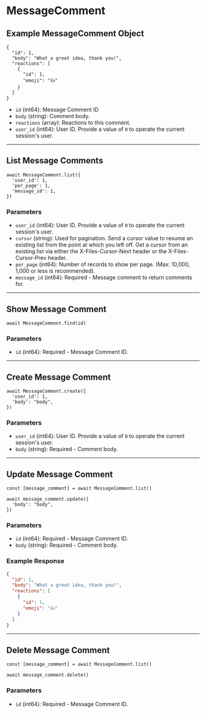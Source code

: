 # MessageComment

## Example MessageComment Object

```
{
  "id": 1,
  "body": "What a great idea, thank you!",
  "reactions": [
    {
      "id": 1,
      "emoji": "👍"
    }
  ]
}
```

* `id` (int64): Message Comment ID
* `body` (string): Comment body.
* `reactions` (array): Reactions to this comment.
* `user_id` (int64): User ID.  Provide a value of `0` to operate the current session's user.

---

## List Message Comments

```
await MessageComment.list({
  'user_id': 1,
  'per_page': 1,
  'message_id': 1,
})
```


### Parameters

* `user_id` (int64): User ID.  Provide a value of `0` to operate the current session's user.
* `cursor` (string): Used for pagination.  Send a cursor value to resume an existing list from the point at which you left off.  Get a cursor from an existing list via either the X-Files-Cursor-Next header or the X-Files-Cursor-Prev header.
* `per_page` (int64): Number of records to show per page.  (Max: 10,000, 1,000 or less is recommended).
* `message_id` (int64): Required - Message comment to return comments for.

---

## Show Message Comment

```
await MessageComment.find(id)
```


### Parameters

* `id` (int64): Required - Message Comment ID.

---

## Create Message Comment

```
await MessageComment.create({
  'user_id': 1,
  'body': "body",
})
```


### Parameters

* `user_id` (int64): User ID.  Provide a value of `0` to operate the current session's user.
* `body` (string): Required - Comment body.

---

## Update Message Comment

```
const [message_comment] = await MessageComment.list()

await message_comment.update({
  'body': "body",
})
```

### Parameters

* `id` (int64): Required - Message Comment ID.
* `body` (string): Required - Comment body.

### Example Response

```json
{
  "id": 1,
  "body": "What a great idea, thank you!",
  "reactions": [
    {
      "id": 1,
      "emoji": "👍"
    }
  ]
}
```

---

## Delete Message Comment

```
const [message_comment] = await MessageComment.list()

await message_comment.delete()
```

### Parameters

* `id` (int64): Required - Message Comment ID.

